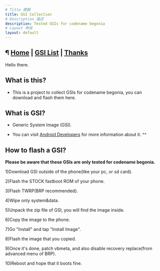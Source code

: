 ```yaml
---
# Title 標題
title: GSI Collection
# Description 描述
description: Tested GSIs for codename begonia
# Layout 佈局
layout: default
---
```


¶ [Home](./) | [GSI List](./docs/dl-maintance.md) | [Thanks](./docs/thanks.md)
---

Hello there.

What is this?
---

- This is a project to collect GSIs for codename begonia, you can download and flash them here.

What is GSI?
---

- Generic System Image (GSI).

- You can visit [Android Developers](https://developer.android.com/topic/generic-system-image) for more information about it. ^^


How to flash a GSI?
---

**Please be aware that these GSIs are only tested for codename begonia.**

1)Download GSI outside of the phone(like your pc, or sd card).

2)Flash the STOCK fastboot ROM of your phone.

3)Flash TWRP(BRP recommended).

4)Wipe only system&data.

5)Unpack the zip file of GSI, you will find the image inside. 

6)Copy the image to the phone.

7)Go "Install" and tap "Install Image".

8)Flash the image that you copied.

9)Once it's done, patch vbmeta, and also disable recovery replace(from advanced menu of BRP).

10)Reboot and hope that it boots fine.

